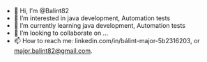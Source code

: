 - 👋 Hi, I’m @Balint82
- 👀 I’m interested in java development, Automation tests
- 🌱 I’m currently learning java development, Automation tests
- 💞️ I’m looking to collaborate on ...
- 📫 How to reach me: linkedin.com/in/bálint-major-5b2316203, or major.balint82@gmail.com.

<!---
Balint82/Balint82 is a ✨ special ✨ repository because its `README.md` (this file) appears on your GitHub profile.
You can click the Preview link to take a look at your changes.
--->
